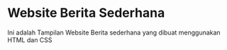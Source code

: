 # Website Berita Sederhana

Ini adalah Tampilan Website Berita sederhana yang dibuat menggunakan HTML dan CSS